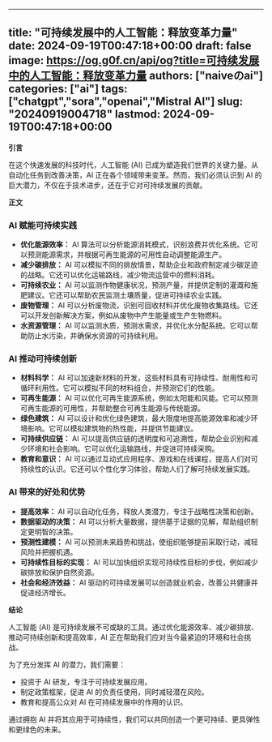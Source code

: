 
---
title: "可持续发展中的人工智能：释放变革力量"
date: 2024-09-19T00:47:18+00:00
draft: false
image: https://og.g0f.cn/api/og?title=可持续发展中的人工智能：释放变革力量
authors: ["naiveのai"]
categories: ["ai"]
tags: ["chatgpt","sora","openai","Mistral AI"]
slug: "20240919004718"
lastmod: 2024-09-19T00:47:18+00:00
---
**引言**

在这个快速发展的科技时代，人工智能 (AI) 已成为塑造我们世界的关键力量。从自动化任务到改善决策，AI 正在各个领域带来变革。然而，我们必须认识到 AI 的巨大潜力，不仅在于技术进步，还在于它对可持续发展的贡献。

**正文**

### AI 赋能可持续实践

* **优化能源效率：** AI 算法可以分析能源消耗模式，识别浪费并优化系统。它可以预测能源需求，并根据可再生能源的可用性自动调整能源生产。
* **减少碳排放：** AI 可以模拟不同的排放情景，帮助企业和政府制定减少碳足迹的战略。它还可以优化运输路线，减少物流运营中的燃料消耗。
* **可持续农业：** AI 可以监测作物健康状况，预测产量，并提供定制的灌溉和施肥建议。它还可以帮助农民监测土壤质量，促进可持续农业实践。
* **废物管理：** AI 可以分析废物流，识别可回收材料并优化废物收集路线。它还可以开发创新解决方案，例如从废物中产生能量或生产生物燃料。
* **水资源管理：** AI 可以监测水质，预测水需求，并优化水分配系统。它可以帮助防止水污染，并确保水资源的可持续利用。

### AI 推动可持续创新

* **材料科学：** AI 可以加速新材料的开发，这些材料具有可持续性、耐用性和可循环利用性。它可以模拟不同的材料组合，并预测它们的性能。
* **可再生能源：** AI 可以优化可再生能源系统，例如太阳能和风能。它可以预测可再生能源的可用性，并帮助整合可再生能源与传统能源。
* **绿色建筑：** AI 可以设计和优化绿色建筑，最大限度地提高能源效率和减少环境影响。它可以模拟建筑物的热性能，并提供节能建议。
* **可持续供应链：** AI 可以提高供应链的透明度和可追溯性，帮助企业识别和减少环境和社会影响。它可以优化运输路线，并促进可持续采购。
* **教育和意识：** AI 可以通过互动式应用程序、游戏和在线课程，提高人们对可持续性的认识。它还可以个性化学习体验，帮助人们了解可持续发展实践。

### AI 带来的好处和优势

* **提高效率：** AI 可以自动化任务，释放人类潜力，专注于战略性决策和创新。
* **数据驱动的决策：** AI 可以分析大量数据，提供基于证据的见解，帮助组织制定更明智的决策。
* **预测性建模：** AI 可以预测未来趋势和挑战，使组织能够提前采取行动，减轻风险并把握机遇。
* **可持续性目标的实现：** AI 可以加快组织实现可持续性目标的步伐，例如减少碳排放和保护自然资源。
* **社会和经济效益：** AI 驱动的可持续发展可以创造就业机会，改善公共健康并促进经济增长。

**结论**

人工智能 (AI) 是可持续发展不可或缺的工具。通过优化能源效率、减少碳排放、推动可持续创新和提高效率，AI 正在帮助我们应对当今最紧迫的环境和社会挑战。

为了充分发挥 AI 的潜力，我们需要：

* 投资于 AI 研发，专注于可持续发展应用。
* 制定政策框架，促进 AI 的负责任使用，同时减轻潜在风险。
* 教育和提高公众对 AI 在可持续发展中的作用的认识。

通过拥抱 AI 并将其应用于可持续性，我们可以共同创造一个更可持续、更具弹性和更绿色的未来。